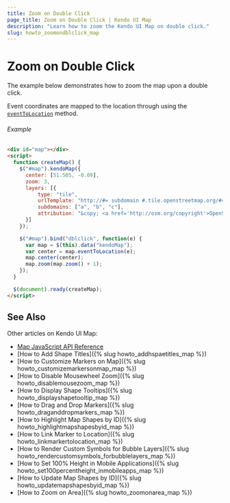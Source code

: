 ```yaml
---
title: Zoom on Double Click
page_title: Zoom on Double Click | Kendo UI Map
description: "Learn how to zoom the Kendo UI Map on double click."
slug: howto_zoomondblclick_map
---
```


# Zoom on Double Click

The example below demonstrates how to zoom the map upon a double click.

Event coordinates are mapped to the location through using the [`eventToLocation`](/api/javascript/dataviz/ui/map#methods-eventToLocation) method.

###### Example

```html
<div id="map"></div>
<script>
  function createMap() {
    $("#map").kendoMap({
      center: [51.505, -0.09],
      zoom: 3,
      layers: [{
          type: "tile",
          urlTemplate: "http://#= subdomain #.tile.openstreetmap.org/#= zoom #/#= x #/#= y #.png",
          subdomains: ["a", "b", "c"],
          attribution: "&copy; <a href='http://osm.org/copyright'>OpenStreetMap contributors</a>"
      }]
    });

    $("#map").bind("dblclick", function(e) {
      var map = $(this).data("kendoMap");
      var center = map.eventToLocation(e);
      map.center(center);
      map.zoom(map.zoom() + 1);
    });
  }

  $(document).ready(createMap);
</script>
```

## See Also

Other articles on Kendo UI Map:

* [Map JavaScript API Reference](/api/javascript/dataviz/ui/map)
* [How to Add Shape Titles]({% slug howto_addhspaetitles_map %})
* [How to Customize Markers on Map]({% slug howto_customizemarkersonmap_map %})
* [How to Disable Mousewheel Zoom]({% slug howto_disablemousezoom_map %})
* [How to Display Shape Tooltips]({% slug howto_displayshapetooltip_map %})
* [How to Drag and Drop Markers]({% slug howto_draganddropmarkers_map %})
* [How to Highlight Map Shapes by ID]({% slug howto_highlightmapshapesbyid_map %})
* [How to Link Marker to Location]({% slug howto_linkmarkertolocation_map %})
* [How to Render Custom Symbols for Bubble Layers]({% slug howto_rendercustomsymbols_forbubblelayers_map %})
* [How to Set 100% Height in Mobile Applications]({% slug howto_set100percentheight_inmobileapps_map %})
* [How to Update Map Shapes by ID]({% slug howto_updatemapshapesbyid_map %})
* [How to Zoom on Area]({% slug howto_zoomonarea_map %})
